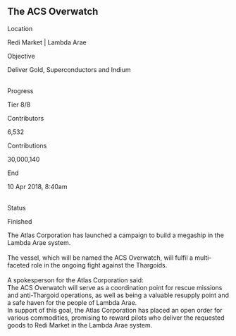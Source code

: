 ## The ACS Overwatch

Location

Redi Market \| Lambda Arae

Objective

Deliver Gold, Superconductors and Indium

\
Progress

Tier 8/8

Contributors

6,532

Contributions

30,000,140

End

10 Apr 2018, 8:40am

\
Status

Finished

The Atlas Corporation has launched a campaign to build a megaship in the
Lambda Arae system.\
\
The vessel, which will be named the ACS Overwatch, will fulfil a
multi-faceted role in the ongoing fight against the Thargoids.\
\
A spokesperson for the Atlas Corporation said:\
The ACS Overwatch will serve as a coordination point for rescue missions
and anti-Thargoid operations, as well as being a valuable resupply point
and a safe haven for the people of Lambda Arae.\
In support of this goal, the Atlas Corporation has placed an open order
for various commodities, promising to reward pilots who deliver the
requested goods to Redi Market in the Lambda Arae system.

